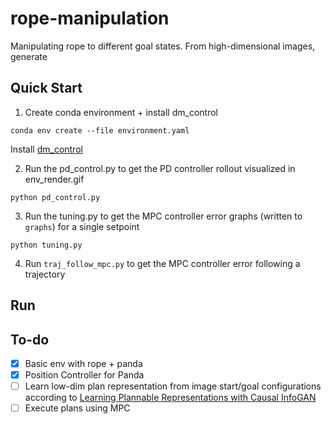 # rope-manipulation

Manipulating rope to different goal states. From high-dimensional images, generate

## Quick Start

1. Create conda environment + install dm_control

```
conda env create --file environment.yaml
```

Install [dm_control](https://github.com/deepmind/dm_control#requirements-and-installation)

2. Run the pd_control.py to get the PD controller rollout visualized in env_render.gif

```
python pd_control.py
```

3. Run the tuning.py to get the MPC controller error graphs (written to `graphs`) for a single setpoint

```
python tuning.py
```
4. Run `traj_follow_mpc.py` to get the MPC controller error following a trajectory 


## Run 

## To-do

- [x] Basic env with rope + panda
- [x] Position Controller for Panda
- [ ] Learn low-dim plan representation from image start/goal configurations according to [Learning Plannable Representations with Causal InfoGAN](https://arxiv.org/abs/1807.09341)
- [ ] Execute plans using MPC